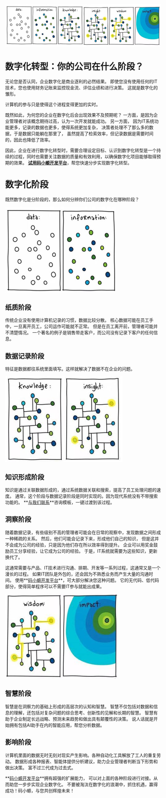 ![data information knowledge insight wisdom impact](../images/0002.jpg)

# 数字化转型：你的公司在什么阶段？

无论您是否认同，企业数字化是商业逐利的必然结果。
即使您没有使用任何的IT技术，您也使用财务记账来监控现金流、评估业绩和进行决策。
这就是数字化的雏形。

计算机的参与只是使得这个进程变得更加的实时。

既然如此，为何您的企业在数字化后会出现效果不及预期呢？
一方面，是因为企业管理者对该概念期待过高，认为一次开发就能成功。
另一方面， 因为IT系统功能更多，记录的数据也更多，使得系统更加复杂，
决策者处理不了那么多的数据，于是数据只能躺在那里了，
虽然提高了检索效率，但记录数据是需要时间的，因此也降低了效率。

因此，企业在进行数字化转型时，需要合理设定目标、认识到数字化转型是一个持续的过程，同时也需要关注数据的质量和有效利用，以确保数字化项目能够取得预期的效果。
**[试用码小螈开发平台](https://www.xiumasoft.cn)**，帮您快速分步实现数字化转型。

# 数字化阶段

既然数字化是分阶段的，那么如何分辨你们公司的数字化在哪种阶段？

![data information](../images/0003.jpg)
## 纸质阶段

传统企业没有使用计算机记录的习惯，数据比较分散。
核心数据可能在员工手中，一旦离开员工，公司运作可能就不正常。
但是在员工离开前，管理者可能并不清楚情况。
一个著名的例子是销售带走客户，而公司没有记录下客户的任何信息。

## 数据记录阶段

特征是数据都往系统里面填写。这样就解决了数据不在企业的问题。

![knowledge insight](../images/0004.jpg)
## 知识形成阶段

知识是通过关联数据形成的，通过系统数据关联和搜索，提高了员工处理问题的速度。
通常，这个阶段与数据记录阶段是同时实现的。因为现代系统没有不带搜索功能的。
**[与我们联系](https://www.xiumasoft.cn)**咨询模板，一键过渡到该过程。

## 洞察阶段

随着数据记录，有些级别不高的管理者可能会在日常的观察中，发现数据之间形成一种稀疏的关系。
然后，他们可能会记录下来，形成他们自己的知识，
但是这并不会成为公司的经验，只是因为他们存在所以效率得到提升。
企业可以用奖金鼓励员工分享经验，让它成为公司的经验。
于是，IT系统就需要为这些知识，更新换代了。

这通常需要与产品、IT技术进行沟通、排期、开发等一系列过程，这通常又是一个漫长的过程。
如果IT团队是外包的，还会因为不熟悉业务而产生大量的沟通时间。
使用**[码小螈开发平台](https://www.xiumasoft.cn)**，可大部分解决您这种问题。
它的无代码、低代码部分，使得简单程序可以不需要IT参与就能出成果。

![wisdom impact](../images/0005.jpg)

## 智慧阶段

智慧是在洞察力的基础上形成的高层次的认知和智慧。
智慧不仅包括对数据和信息的理解，还包括对复杂问题的综合思考、创新性的见解和长期的智慧。
智慧有助于企业制定长远战略、预测未来趋势和做出具有颠覆性的决策。
说人话就是开始拥有包括AI助手在内的智能应用，帮您分析数据。

## 影响阶段

计算机里面的数据无时无刻对现实产生影响。各种自动化工具解放了工人的重复劳动。
数据形成各种报表、智能体提供分析建议，助力企业管理者判断当下形势和做出决策。
富不过三代成为过去式。

**[码小螈开发平台](https://www.xiumasoft.cn)**拥有超强的扩展能力，
可以对上面的各种阶段进行对接。从而助您一步步实现企业数字化。
不要被淘汰在数字化的浪潮中，抓住机遇，赢得成功！码小螈，与您共创辉煌未来！



